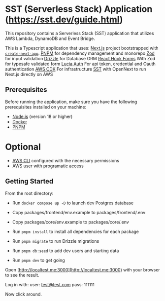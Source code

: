 # SST (Serverless Stack) Application (https://sst.dev/guide.html)

This repository contains a Serverless Stack (SST) application that utilizes AWS Lambda, DynamoDB and Event Bridge.

This is a Typescript application that uses:
  [Next.js](https://nextjs.org/) project bootstrapped with [`create-next-app`](https://github.com/vercel/next.js/tree/canary/packages/create-next-app).
  [PNPM](https://pnpm.io/) for dependency management and monorepo
  [Zod](https://zod.dev/) for input validation
  [Drizzle](https://orm.drizzle.team/) for Database ORM
  [React Hook Forms](https://react-hook-form.com/) With Zod for typesafe validated form
  [Lucia Auth](https://lucia-auth.com/getting-started/) For api token, credential and Oauth authentication
  [AWS CDK](https://aws.amazon.com/cdk/) For infrastructure
  [SST](https://sst.dev/) with OpenNext to run Next.js directly on AWS

## Prerequisites

Before running the application, make sure you have the following prerequisites installed on your machine:
- [Node.js](https://nodejs.org/) (version 18 or higher)
- [Docker](https://www.docker.com/)
- [PNPM](https://pnpm.io/installation) 

# Optional
- [AWS CLI](https://aws.amazon.com/cli/) configured with the necessary permissions
- AWS user with programatic access


## Getting Started
From the root directory:
- Run `docker compose up -D` to launch dev Postgres database
- Copy packages/frontend/env.example to packages/frontend/.env
- Copy packages/core/env.example to packages/core/.env

- Run `pnpm install` to install all dependencies for each package
- Run `pnpm migrate` to run Drizzle migrations
- Run `pnpm db:seed` to add dev users and starting data
- Run `pnpm dev` to get going

Open [http://localtest.me:3000](http://localtest.me:3000) with your browser to see the result.


Log in with:
    user: test@test.com
    pass: 111111 

Now click around.
